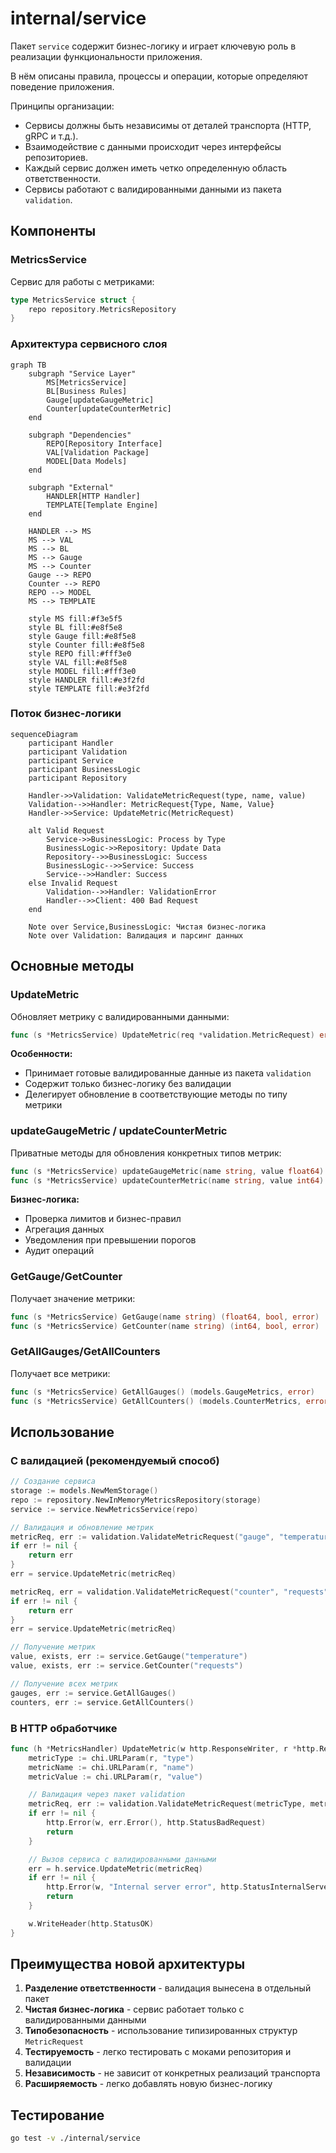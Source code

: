# internal/service

Пакет `service` содержит бизнес-логику и играет ключевую роль в реализации функциональности приложения.

В нём описаны правила, процессы и операции, которые определяют поведение приложения.

Принципы организации:
- Сервисы должны быть независимы от деталей транспорта (HTTP, gRPC и т.д.).
- Взаимодействие с данными происходит через интерфейсы репозиториев.
- Каждый сервис должен иметь четко определенную область ответственности.
- Сервисы работают с валидированными данными из пакета `validation`.

## Компоненты

### MetricsService

Сервис для работы с метриками:

```go
type MetricsService struct {
    repo repository.MetricsRepository
}
```

### Архитектура сервисного слоя

```mermaid
graph TB
    subgraph "Service Layer"
        MS[MetricsService]
        BL[Business Rules]
        Gauge[updateGaugeMetric]
        Counter[updateCounterMetric]
    end
    
    subgraph "Dependencies"
        REPO[Repository Interface]
        VAL[Validation Package]
        MODEL[Data Models]
    end
    
    subgraph "External"
        HANDLER[HTTP Handler]
        TEMPLATE[Template Engine]
    end
    
    HANDLER --> MS
    MS --> VAL
    MS --> BL
    MS --> Gauge
    MS --> Counter
    Gauge --> REPO
    Counter --> REPO
    REPO --> MODEL
    MS --> TEMPLATE
    
    style MS fill:#f3e5f5
    style BL fill:#e8f5e8
    style Gauge fill:#e8f5e8
    style Counter fill:#e8f5e8
    style REPO fill:#fff3e0
    style VAL fill:#e8f5e8
    style MODEL fill:#fff3e0
    style HANDLER fill:#e3f2fd
    style TEMPLATE fill:#e3f2fd
```

### Поток бизнес-логики

```mermaid
sequenceDiagram
    participant Handler
    participant Validation
    participant Service
    participant BusinessLogic
    participant Repository
    
    Handler->>Validation: ValidateMetricRequest(type, name, value)
    Validation-->>Handler: MetricRequest{Type, Name, Value}
    Handler->>Service: UpdateMetric(MetricRequest)
    
    alt Valid Request
        Service->>BusinessLogic: Process by Type
        BusinessLogic->>Repository: Update Data
        Repository-->>BusinessLogic: Success
        BusinessLogic-->>Service: Success
        Service-->>Handler: Success
    else Invalid Request
        Validation-->>Handler: ValidationError
        Handler-->>Client: 400 Bad Request
    end
    
    Note over Service,BusinessLogic: Чистая бизнес-логика
    Note over Validation: Валидация и парсинг данных
```

## Основные методы

### UpdateMetric
Обновляет метрику с валидированными данными:
```go
func (s *MetricsService) UpdateMetric(req *validation.MetricRequest) error
```

**Особенности:**
- Принимает готовые валидированные данные из пакета `validation`
- Содержит только бизнес-логику без валидации
- Делегирует обновление в соответствующие методы по типу метрики

### updateGaugeMetric / updateCounterMetric
Приватные методы для обновления конкретных типов метрик:
```go
func (s *MetricsService) updateGaugeMetric(name string, value float64) error
func (s *MetricsService) updateCounterMetric(name string, value int64) error
```

**Бизнес-логика:**
- Проверка лимитов и бизнес-правил
- Агрегация данных
- Уведомления при превышении порогов
- Аудит операций

### GetGauge/GetCounter
Получает значение метрики:
```go
func (s *MetricsService) GetGauge(name string) (float64, bool, error)
func (s *MetricsService) GetCounter(name string) (int64, bool, error)
```

### GetAllGauges/GetAllCounters
Получает все метрики:
```go
func (s *MetricsService) GetAllGauges() (models.GaugeMetrics, error)
func (s *MetricsService) GetAllCounters() (models.CounterMetrics, error)
```

## Использование

### С валидацией (рекомендуемый способ)
```go
// Создание сервиса
storage := models.NewMemStorage()
repo := repository.NewInMemoryMetricsRepository(storage)
service := service.NewMetricsService(repo)

// Валидация и обновление метрик
metricReq, err := validation.ValidateMetricRequest("gauge", "temperature", "23.5")
if err != nil {
    return err
}
err = service.UpdateMetric(metricReq)

metricReq, err = validation.ValidateMetricRequest("counter", "requests", "100")
if err != nil {
    return err
}
err = service.UpdateMetric(metricReq)

// Получение метрик
value, exists, err := service.GetGauge("temperature")
value, exists, err := service.GetCounter("requests")

// Получение всех метрик
gauges, err := service.GetAllGauges()
counters, err := service.GetAllCounters()
```

### В HTTP обработчике
```go
func (h *MetricsHandler) UpdateMetric(w http.ResponseWriter, r *http.Request) {
    metricType := chi.URLParam(r, "type")
    metricName := chi.URLParam(r, "name")
    metricValue := chi.URLParam(r, "value")

    // Валидация через пакет validation
    metricReq, err := validation.ValidateMetricRequest(metricType, metricName, metricValue)
    if err != nil {
        http.Error(w, err.Error(), http.StatusBadRequest)
        return
    }

    // Вызов сервиса с валидированными данными
    err = h.service.UpdateMetric(metricReq)
    if err != nil {
        http.Error(w, "Internal server error", http.StatusInternalServerError)
        return
    }

    w.WriteHeader(http.StatusOK)
}
```

## Преимущества новой архитектуры

1. **Разделение ответственности** - валидация вынесена в отдельный пакет
2. **Чистая бизнес-логика** - сервис работает только с валидированными данными
3. **Типобезопасность** - использование типизированных структур `MetricRequest`
4. **Тестируемость** - легко тестировать с моками репозитория и валидации
5. **Независимость** - не зависит от конкретных реализаций транспорта
6. **Расширяемость** - легко добавлять новую бизнес-логику

## Тестирование

```bash
go test -v ./internal/service
```
